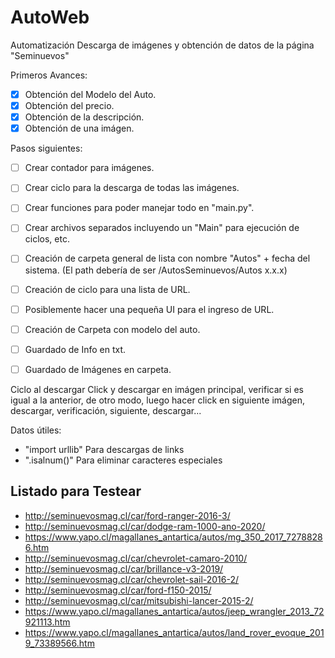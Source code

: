 # AutoWeb
Automatización Descarga de imágenes y obtención de datos de la página "Seminuevos"

Primeros Avances:
* [x] Obtención del Modelo del Auto.
* [x] Obtención del precio.
* [x] Obtención de la descripción.
* [x] Obtención de una imágen.

Pasos siguientes:
* [ ] Crear contador para imágenes.
* [ ] Crear ciclo para la descarga de todas las imágenes.
* [ ] Crear funciones para poder manejar todo en "main.py".
* [ ] Crear archivos separados incluyendo un "Main" para ejecución de ciclos, etc.
* [ ] Creación de carpeta general de lista con nombre "Autos" + fecha del sistema. (El path debería de ser /AutosSeminuevos/Autos x.x.x)
* [ ] Creación de ciclo para una lista de URL.
* [ ] Posiblemente hacer una pequeña UI para el ingreso de URL.
* [ ] Creación de Carpeta con modelo del auto.
* [ ] Guardado de Info en txt.
* [ ] Guardado de Imágenes en carpeta.



Ciclo al descargar
Click y descargar en imágen principal, verificar si es igual a la anterior, de otro modo,
luego hacer click en siguiente imágen, descargar, verificación, siguiente, descargar...

Datos útiles:
- "import urllib" Para descargas de links
- ".isalnum()" Para eliminar caracteres especiales

## Listado para Testear

* http://seminuevosmag.cl/car/ford-ranger-2016-3/
* http://seminuevosmag.cl/car/dodge-ram-1000-ano-2020/
* https://www.yapo.cl/magallanes_antartica/autos/mg_350_2017_72788286.htm
* http://seminuevosmag.cl/car/chevrolet-camaro-2010/
* http://seminuevosmag.cl/car/brillance-v3-2019/
* http://seminuevosmag.cl/car/chevrolet-sail-2016-2/
* http://seminuevosmag.cl/car/ford-f150-2015/
* http://seminuevosmag.cl/car/mitsubishi-lancer-2015-2/
* https://www.yapo.cl/magallanes_antartica/autos/jeep_wrangler_2013_72921113.htm
* https://www.yapo.cl/magallanes_antartica/autos/land_rover_evoque_2019_73389566.htm